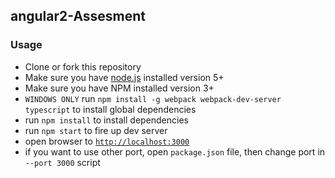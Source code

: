 ## angular2-Assesment

### Usage
- Clone or fork this repository
- Make sure you have [node.js](https://nodejs.org/) installed version 5+
- Make sure you have NPM installed version 3+
- `WINDOWS ONLY` run `npm install -g webpack webpack-dev-server typescript` to install global dependencies
- run `npm install` to install dependencies
- run `npm start` to fire up dev server
- open browser to [`http://localhost:3000`](http://localhost:3000)
- if you want to use other port, open `package.json` file, then change port in `--port 3000` script

